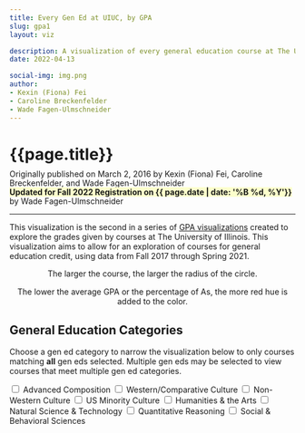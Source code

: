 ```yaml
---
title: Every Gen Ed at UIUC, by GPA
slug: gpa1
layout: viz

description: A visualization of every general education course at The University of Illinois, organized by category and GPA
date: 2022-04-13

social-img: img.png
author:
- Kexin (Fiona) Fei
- Caroline Breckenfelder
- Wade Fagen-Ulmschneider
---
```


<link href="css.css" rel="stylesheet">

<h1>{{page.title}}</h1>
<div style="font-size: 14px; margin-top: -8px; line-height: 16px;">
  Originally published on March 2, 2016 by Kexin (Fiona) Fei, Caroline Breckenfelder, and Wade Fagen-Ulmschneider<br>
  <b style="background-color: hsla(63, 100%, 90%, 1);">Updated for Fall 2022 Registration on {{ page.date | date: '%B %d, %Y'}}</b> by Wade Fagen-Ulmschneider
</div>



<hr>

<p>
  This visualization is the second in a series of <a href="https://waf.cs.illinois.edu/discovery/gpa/">GPA visualizations</a>
  created to explore the grades given by courses at The University of Illinois.  This visualization aims to allow for
  an exploration of courses for general education credit, using data from Fall 2017 through Spring 2021.
</p>

<div class="row" style="text-align: center;">
  <div class="col-md-6" style="margin-bottom: 15px;">
    <div id="legend1"></div>
    The larger the course, the larger the radius of the circle.
  </div>

  <div class="col-md-6" style="margin-bottom: 15px;">
    <div id="legend2" style="margin-top: 7px; margin-bottom: 3px;"></div>
    The lower the average GPA or the percentage of As, the more red
    hue is added to the color.
  </div>
</div>


<h2>General Education Categories</h2>
<p>
  Choose a gen ed category to narrow the visualization below to only courses matching <b>all</b> gen eds selected.
  Multiple gen eds may be selected to view courses that meet multiple gen ed categories.
</p>

<div class="gened_selection">
  <span class="form-group">
    <label for="adv_comp"><input data-filter="Advanced Composition" type="checkbox" id="adv_comp"> Advanced Composition</label>
  </span>

  <span class="form-group">
    <label for="western"><input data-filter="Western/Comparative Culture" type="checkbox" id="western"> Western/Comparative Culture</label>
  </span>

  <span class="form-group">
    <label for="nonwestern"><input data-filter="Non-Western Culture" type="checkbox" id="nonwestern"> Non-Western Culture</label>
  </span>

  <span class="form-group">
    <label for="usminority"><input data-filter="US Minority Culture" type="checkbox" id="usminority"> US Minority Culture</label>
  </span>
    
  <span class="form-group">
    <label for="humanities"><input data-filter="Humanities & the Arts" type="checkbox" id="humanities"> Humanities &amp; the Arts</label>
  </span>

  <!--
  <span class="form-group">
    <label for="comp"><input data-filter="Composition 1" type="checkbox" id="comp"> Composition 1</label>
  </span>
  -->

  <span class="form-group">
    <label for="natsci"><input data-filter="Natural Science & Technology" type="checkbox" id="natsci"> Natural Science &amp; Technology</label>
  </span>

  <span class="form-group">
    <label for="qr"><input data-filter="Quantitative Reasoning" type="checkbox" id="qr"> Quantitative Reasoning</label>
  </span>

  <span class="form-group">
    <label for="socbehav"><input data-filter="Social & Behavioral Sciences" type="checkbox" id="socbehav"> Social &amp; Behavioral Sciences</label>
  </span>
</div>

<!--
<a href="https://courses.illinois.edu/schedule/2019/fall/STAT/107">
  <div style="color: black; background-color: hsla(204, 100%, 90%, 1); margin-bottom: 15px; display: block; text-align: center; border: solid 1px black; margin-left: 40px; margin-right: 40px; padding: 2px;">
    Interested in Data Science? Try the new QR1 gened: <b>Data Science Discovery</b> (STAT 107)
    <div style="margin-top: 0px; font-size: 12px;">
      Co-taught and created by the professor of this visualization -- no prereqs!
    </div>
  </div>
</a>
-->


<div id="noresult" style="text-align: center; display: none;">
  No courses fulfill selected categories. :(
</div>
<div id="chart" style="text-align: center;">
</div>

<script src="https://code.jquery.com/jquery-3.1.1.js" integrity="sha256-16cdPddA6VdVInumRGo6IbivbERE8p7CQR3HzTBuELA=" crossorigin="anonymous"></script>
<script src="https://d3js.org/d3.v4.min.js" crossorigin="anonymous"></script>
<script src="https://cdnjs.cloudflare.com/ajax/libs/underscore.js/1.8.3/underscore-min.js" crossorigin="anonymous"></script>
<script src="src/d3-tip-iphone.js"></script>
<script src="src/legend.js"></script>
<script src="src/vis.js"></script>
<style>.social-hide { display: none; }</style>
<img class="social-hide" itemprop="image" src="http://waf.cs.illinois.edu/discovery/every_gen_ed_at_uiuc_by_gpa/web/gened.png">